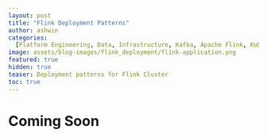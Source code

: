 ```yaml
---
layout: post
title: "Flink Deployment Patterns"
author: ashwin
categories:
  [Platform Engineering, Data, Infrastructure, Kafka, Apache Flink, Kubernetes]
image: assets/blog-images/flink_deployment/flink-application.png
featured: true
hidden: true
teaser: Deployment patterns for Flink Cluster
toc: true
---
```


# Coming Soon
